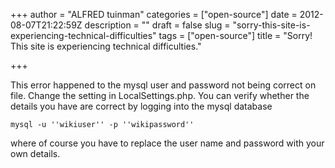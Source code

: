 +++
author = "ALFRED tuinman"
categories = ["open-source"]
date = 2012-08-07T21:22:59Z
description = ""
draft = false
slug = "sorry-this-site-is-experiencing-technical-difficulties"
tags = ["open-source"]
title = "Sorry! This site is experiencing technical difficulties."

+++


This error happened to the mysql user and password not being correct on file. Change the setting in LocalSettings.php. You can verify whether the details you have are correct by logging into the mysql database

    mysql -u ''wikiuser'' -p ''wikipassword''

where of course you have to replace the user name and password with your own details.

